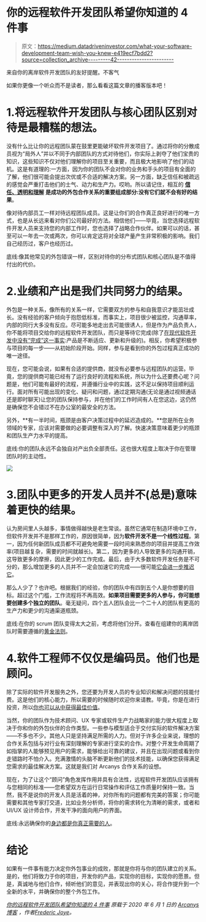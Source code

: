# 你的远程软件开发团队希望你知道的 4 件事

> 原文：<https://medium.datadriveninvestor.com/what-your-software-development-team-wish-you-knew-e419ecf7bdd2?source=collection_archive---------42----------------------->

来自你的离岸软件开发团队的友好提醒。不客气

如果你更像一个听众而不是读者，那么看看这篇文章的播客版本吧！

# 1.将远程软件开发团队与核心团队区别对待是最糟糕的想法。

没有什么比让你的远程团队蒙在鼓里更能破坏软件开发项目了。通过将你的分散成员视为“局外人”并以不同于内部团队的方式对待他们，你实际上剥夺了他们宝贵的知识，这些知识不仅对他们理解你的项目至关重要，而且极大地影响了他们的动机。这是有道理的:一方面，因为你的团队不会对你的业务和手头的项目有全面的了解，他们很可能会提出次优或不合适的解决方案。另一方面，缺乏信任和被疏远的感觉会严重打击他们的士气、动力和生产力。哎哟。所以请记住，相互的 [**信任、透明和理解**](https://www.arcanys.com/how-we-work-with-you) **是成功的外包合作关系的重要组成部分:没有它们就不会有好的结果**。

像对待内部员工一样对待远程团队成员。这是让你们的合作真正良好进行的唯一方式，也是从长远来看对你们公司最好的方法。相信他们——毕竟，当您选择远程软件开发人员来支持您的内部工作时，您也选择了战略合作伙伴。如果可以的话，甚至可以一年去一次或两次，你可以肯定这将对全球产量产生非常积极的影响。我们自己经历过，客户也经历过。

底线:像其他常见的外包错误一样，区别对待你的分布式团队和核心团队是不值得付出的代价。

# 2.业绩和产出是我们共同努力的结果。

外包是一种关系，像所有的关系一样，它需要双方的参与和自我意识才能茁壮成长。没有经验的客户倾向于抱怨低标准，而事实上，项目很少被监控，沟通草率，内部的同行大多没有反应。尽可能多地走出去可能很诱人，但是作为产品负责人，你不能将项目交给你的远程软件开发团队，而只是等待它完成(除了[在现代软件开发中没有“完成”这一事实](https://medium.com/swlh/a-programmers-work-is-never-done-7e77e0e3c82a):产品是不断适应、更新和升级的)。相反，你希望积极参与项目的每一步——从初始阶段开始。同样，参与是看到你的外包过程真正成功的唯一途径。

现在，您可能会说，如果有合适的提供商，就没有必要参与远程团队的运营。毕竟，您的提供商可能已经有了运行良好的流程和系统，所以为什么还要费心呢？问题是，他们可能有最好的流程，并遵循行业中的实践，这不足以保持项目顺利运行。面对所有可能出现的变化、疑问和问题，通过定期沟通(无论是通过视频通话还是即时聊天)让您的团队保持参与，并在他们的工作时间有人在您这边，这仍然是确保您不会错过不在办公室的最安全的方法。

另外，**有一半时间，瓶颈是由客户决策过程中的延迟造成的。**您是所在业务领域的专家，应该对需要做的必要调整有深入的了解。快速决策意味着更少的瓶颈和团队生产力水平的提高。

底线:你的团队永远不会独自对产出负全部责任。这也很大程度上取决于你在管理团队时的主动性。

![](img/70150eff07ff504fcf4b4adee240205a.png)

# 3.团队中更多的开发人员并不(总是)意味着更快的结果。

认为房间里人头越多，事情做得越快是老生常谈。虽然它通常在制造环境中工作，但软件开发并不是那样工作的，原因很简单，因为**软件开发不是一个线性过程**。第一，因为任何新团队成员都不可避免地需要一段时间来熟悉你的项目并提高工作效率(项目越复杂，需要的时间就越长)。第二，因为更多的人导致更多的沟通开销，这导致更多的摩擦，因此更少的工作完成。最后，由于大多数软件开发任务是不可分的，那么增加更多的人员并不一定会加速它的完成——很可能[它会进一步推迟它](https://en.wikipedia.org/wiki/The_Mythical_Man-Month)。

那么人少了？也许吧。根据我们的经验，你的团队中有四到五个人是你想要的目标。超过这个门槛，工作流程将不再高效。**如果项目需要更多的人参与，你可能想要创建多个独立的团队**。毫无疑问，四个五人团队会比一个二十人的团队有更高的生产力和更少的沟通渠道瓶颈。

底线:在你的 scrum 团队变得太大之前，考虑将他们分开。查看在组建你的离岸团队时需要遵循的[黄金法则](https://www.arcanys.com/blog/5-best-practices-when-assembling-your-agile-team-offshore)。

# 4.软件工程师不仅仅是编码员。他们也是顾问。

除了实际的软件开发服务之外，您还要为开发人员的专业知识和解决问题的技能付费。这是他们的核心能力，所以需要的时候随时欢迎你来请教。毕竟，你是在进行投资，所以[你也可以从中获得最佳价值](https://www.arcanys.com/blog/software-development-outsourcing-value-for-money)。

当然，你的团队作为技术顾问、UX 专家或软件生产力战略家的能力很大程度上取决于你和你的外包伙伴的合作类型。一些参与模型适合于交付实际的软件解决方案——不多也不少。其他人只是坚持满足所需的人力。但对于许多企业来说，理想的合作关系包括与对行业有深刻理解的专家进行坚实的合作。对整个开发生命周期了如指掌的人能够预见用户的需求，能够给出可靠的建议，并且在出现问题或看到你走错路时不怕介入。充满激情的头脑不断更新他们的技术技能，以确保您获得满足您需求的最佳解决方案。这就是我们对 Arcanys 合作关系的设想。

现在，为了让这个“顾问”角色发挥作用并具有合法性，远程软件开发团队应该拥有与您相同的标准——您希望双方在运行日常操作和评估工作质量时保持一致。当然，我不是说你的开发人员是活着的神，对你所有的问题都有完美的答案；你可能需要和其他专家打交道，比如业务分析师，将你的需求转化为清晰的需求，或者和 UI/UX 设计师合作，开发干净的面向用户的界面。

底线:永远确保你的[身边都是你真正需要的人](https://www.arcanys.com/blog/5-best-practices-when-assembling-your-agile-team-offshore)。

# 结论

如果有一件事有能力决定你外包事业的成败，那就是你将与你的团队建立的关系。是的，他们将致力于你的项目，开发你的产品，实现你的目标，实现你的愿景。但是，真诚地与他们合作，倾听他们的意见，并表现出你的关心，将合作提升到一个全新的水平，并确保你的整个外包工作。

[*你的远程软件开发团队希望你知道的 4 件事*](https://www.arcanys.com/blog/4-things-your-software-development-team-wish-you-knew) *原载于 2020 年 6 月 1 日的* [*Arcanys 博客*](https://www.arcanys.com/blog) *，作者*[*Frederic Joye*](https://www.arcanys.com/blog/author/frederic-joye)*。*
